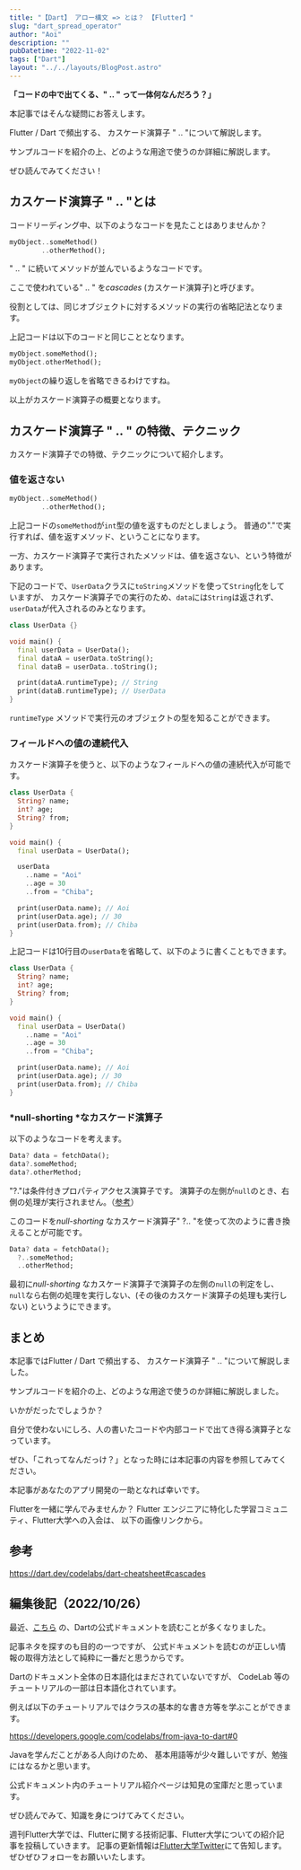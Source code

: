 ```yaml
---
title: "【Dart】 アロー構文 => とは？ 【Flutter】"
slug: "dart_spread_operator"
author: "Aoi"
description: ""
pubDatetime: "2022-11-02"
tags: ["Dart"]
layout: "../../layouts/BlogPost.astro"
---
```


**「コードの中で出てくる、" .. " って一体何なんだろう？」**

本記事ではそんな疑問にお答えします。

Flutter / Dart で頻出する、 カスケード演算子 " .. "について解説します。

サンプルコードを紹介の上、どのような用途で使うのか詳細に解説します。

ぜひ読んでみてください！

## カスケード演算子 " .. "とは

コードリーディング中、以下のようなコードを見たことはありませんか？

```dart
myObject..someMethod()
        ..otherMethod();
```

" .. " に続いてメソッドが並んでいるようなコードです。

ここで使われている" .. " を*cascades* (カスケード演算子)と呼びます。

役割としては、同じオブジェクトに対するメソッドの実行の省略記法となります。

上記コードは以下のコードと同じこととなります。

```dart
myObject.someMethod();
myObject.otherMethod();
```

`myObject`の繰り返しを省略できるわけですね。

以上がカスケード演算子の概要となります。

## カスケード演算子 " .. " の特徴、テクニック

カスケード演算子での特徴、テクニックについて紹介します。

### 値を返さない

```dart
myObject..someMethod()
        ..otherMethod();
```

上記コードの`someMethod`が`int`型の値を返すものだとしましょう。
普通の"."で実行すれば、値を返すメソッド、ということになります。

一方、カスケード演算子で実行されたメソッドは、値を返さない、という特徴があります。

下記のコードで、`UserData`クラスに`toString`メソッドを使って`String`化をしていますが、
カスケード演算子での実行のため、`data`には`String`は返されず、
`userData`が代入されるのみとなります。

```dart
class UserData {}

void main() {
  final userData = UserData();
  final dataA = userData.toString();
  final dataB = userData..toString();

  print(dataA.runtimeType); // String
  print(dataB.runtimeType); // UserData
}
```

`runtimeType` メソッドで実行元のオブジェクトの型を知ることができます。

### フィールドへの値の連続代入

カスケード演算子を使うと、以下のようなフィールドへの値の連続代入が可能です。

```dart
class UserData {
  String? name;
  int? age;
  String? from;
}

void main() {
  final userData = UserData();

  userData
    ..name = "Aoi"
    ..age = 30
    ..from = "Chiba";

  print(userData.name); // Aoi
  print(userData.age); // 30
  print(userData.from); // Chiba
}
```

上記コードは10行目の`userData`を省略して、以下のように書くこともできます。

```dart
class UserData {
  String? name;
  int? age;
  String? from;
}

void main() {
  final userData = UserData()
    ..name = "Aoi"
    ..age = 30
    ..from = "Chiba";

  print(userData.name); // Aoi
  print(userData.age); // 30
  print(userData.from); // Chiba
}
```

### *null-shorting *なカスケード演算子

以下のようなコードを考えます。

```dart
Data? data = fetchData();
data?.someMethod;
data?.otherMethod;
```

"?."は条件付きプロパティアクセス演算子です。
演算子の左側が`null`のとき、右側の処理が実行されません。（[参考](https://dart.dev/codelabs/dart-cheatsheet#conditional-property-access)）

このコードを*null-shorting* なカスケード演算子" ?.. "を使って次のように書き換えることが可能です。

```dart
Data? data = fetchData();
  ?..someMethod;
  ..otherMethod;
```

最初に*null-shorting* なカスケード演算子で演算子の左側の`null`の判定をし、
`null`なら右側の処理を実行しない、(その後のカスケード演算子の処理も実行しない)
というようにできます。

## まとめ

本記事ではFlutter / Dart で頻出する、 カスケード演算子 " .. "について解説しました。

サンプルコードを紹介の上、どのような用途で使うのか詳細に解説しました。

いかがだったでしょうか？

自分で使わないにしろ、人の書いたコードや内部コードで出てき得る演算子となっています。

ぜひ、「これってなんだっけ？」となった時には本記事の内容を参照してみてください。

本記事があなたのアプリ開発の一助となれば幸いです。

Flutterを一緒に学んでみませんか？
Flutter エンジニアに特化した学習コミュニティ、Flutter大学への入会は、
以下の画像リンクから。

## 参考

https://dart.dev/codelabs/dart-cheatsheet#cascades

## 編集後記（2022/10/26）

最近、[こちら](https://dart.dev/) の、Dartの公式ドキュメントを読むことが多くなりました。

記事ネタを探すのも目的の一つですが、
公式ドキュメントを読むのが正しい情報の取得方法として純粋に一番だと思うからです。

Dartのドキュメント全体の日本語化はまだされていないですが、
CodeLab 等のチュートリアルの一部は日本語化されています。

例えば以下のチュートリアルではクラスの基本的な書き方等を学ぶことができます。

https://developers.google.com/codelabs/from-java-to-dart#0

Javaを学んだことがある人向けのため、
基本用語等が少々難しいですが、勉強にはなるかと思います。

公式ドキュメント内のチュートリアル紹介ページは知見の宝庫だと思っています。

ぜひ読んでみて、知識を身につけてみてください。

週刊Flutter大学では、Flutterに関する技術記事、Flutter大学についての紹介記事を投稿していきます。
記事の更新情報は[Flutter大学Twitter](https://twitter.com/FlutterUniv)にて告知します。
ぜひぜひフォローをお願いいたします。